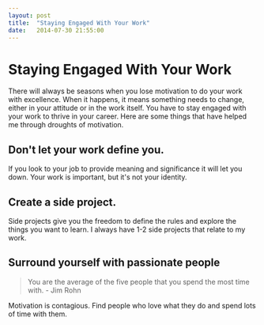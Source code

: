 ```yaml
---
layout: post
title:  "Staying Engaged With Your Work"
date:   2014-07-30 21:55:00
---
```

# Staying Engaged With Your Work

There will always be seasons when you lose motivation to do your work with excellence.
When it happens, it means something needs to change, either in your attitude or in the work itself.
You have to stay engaged with your work to thrive in your career.
Here are some things that have helped me through droughts of motivation.

## Don't let your work define you.
If you look to your job to provide meaning and significance it will let you down.
Your work is important, but it's not your identity.

## Create a side project.
Side projects give you the freedom to define the rules and explore the things you want to learn.
I always have 1-2 side projects that relate to my work.

## Surround yourself with passionate people
>You are the average of the five people that you spend the most time with. - Jim Rohn

Motivation is contagious. Find people who love what they do and spend lots of time with them.
